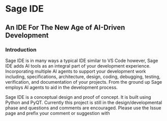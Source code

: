 # Sage IDE

## An IDE For The New Age of AI-Driven Development

### Introduction
Sage IDE is in many ways a typical IDE similar to VS Code however, Sage IDE adds AI tools as an integral 
part of your development experience. Incorporating multiple AI agents to support your development work 
including, specifications, architecture, design, coding, debugging, testing, verification, and documentation
of your projects. From the ground up Sage employs AI agents to aid in the development process.

Sage IDE is a conceptual design and proof of concept. It is built using Python and PyQT. Currently this project
is still in the design/developmental phase and questions and comments are encouraged.
Please use the Issue page and prefix your comment or suggestion with 
